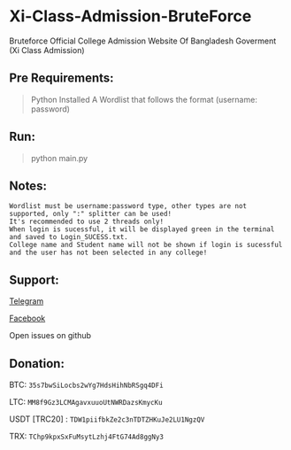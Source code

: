 # Xi-Class-Admission-BruteForce
Bruteforce Official College Admission Website Of Bangladesh Goverment (Xi Class Admission)

## Pre Requirements:
> Python Installed
> A Wordlist that follows the format (username: password)

## Run: 
> python main.py

## Notes:
```
Wordlist must be username:password type, other types are not supported, only ":" splitter can be used!
It's recommended to use 2 threads only!
When login is sucessful, it will be displayed green in the terminal and saved to Login_SUCESS.txt.
College name and Student name will not be shown if login is sucessful and the user has not been selected in any college!
```

## Support:
 
  [Telegram](https://t.me/fakehecker)

  [Facebook](https://facebook.com/jnaid.rahman.im)

  Open issues on github

## Donation:

  BTC: ```35s7bwSiLocbs2wYg7HdsHihNbRSgq4DFi```

  LTC: ```MM8f9Gz3LCMAgavxuuoUtNWRDazsKmycKu```

  USDT [TRC20] : ```TDW1piifbkZe2c3nTDTZHKuJe2LU1NgzQV```

  TRX: ```TChp9kpxSxFuMsytLzhj4FtG74Ad8ggNy3```
